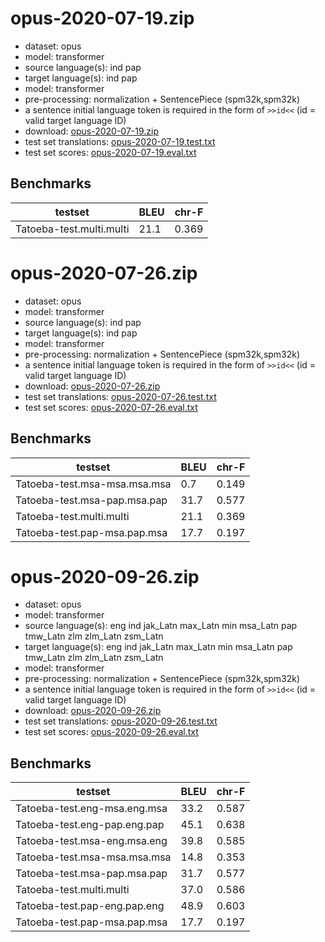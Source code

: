 # opus-2020-07-19.zip

* dataset: opus
* model: transformer
* source language(s): ind pap
* target language(s): ind pap
* model: transformer
* pre-processing: normalization + SentencePiece (spm32k,spm32k)
* a sentence initial language token is required in the form of `>>id<<` (id = valid target language ID)
* download: [opus-2020-07-19.zip](https://object.pouta.csc.fi/Tatoeba-MT-models/cpp-cpp/opus-2020-07-19.zip)
* test set translations: [opus-2020-07-19.test.txt](https://object.pouta.csc.fi/Tatoeba-MT-models/cpp-cpp/opus-2020-07-19.test.txt)
* test set scores: [opus-2020-07-19.eval.txt](https://object.pouta.csc.fi/Tatoeba-MT-models/cpp-cpp/opus-2020-07-19.eval.txt)

## Benchmarks

| testset               | BLEU  | chr-F |
|-----------------------|-------|-------|
| Tatoeba-test.multi.multi 	| 21.1 	| 0.369 |

# opus-2020-07-26.zip

* dataset: opus
* model: transformer
* source language(s): ind pap
* target language(s): ind pap
* model: transformer
* pre-processing: normalization + SentencePiece (spm32k,spm32k)
* a sentence initial language token is required in the form of `>>id<<` (id = valid target language ID)
* download: [opus-2020-07-26.zip](https://object.pouta.csc.fi/Tatoeba-MT-models/cpp-cpp/opus-2020-07-26.zip)
* test set translations: [opus-2020-07-26.test.txt](https://object.pouta.csc.fi/Tatoeba-MT-models/cpp-cpp/opus-2020-07-26.test.txt)
* test set scores: [opus-2020-07-26.eval.txt](https://object.pouta.csc.fi/Tatoeba-MT-models/cpp-cpp/opus-2020-07-26.eval.txt)

## Benchmarks

| testset               | BLEU  | chr-F |
|-----------------------|-------|-------|
| Tatoeba-test.msa-msa.msa.msa 	| 0.7 	| 0.149 |
| Tatoeba-test.msa-pap.msa.pap 	| 31.7 	| 0.577 |
| Tatoeba-test.multi.multi 	| 21.1 	| 0.369 |
| Tatoeba-test.pap-msa.pap.msa 	| 17.7 	| 0.197 |

# opus-2020-09-26.zip

* dataset: opus
* model: transformer
* source language(s): eng ind jak_Latn max_Latn min msa_Latn pap tmw_Latn zlm zlm_Latn zsm_Latn
* target language(s): eng ind jak_Latn max_Latn min msa_Latn pap tmw_Latn zlm zlm_Latn zsm_Latn
* model: transformer
* pre-processing: normalization + SentencePiece (spm32k,spm32k)
* a sentence initial language token is required in the form of `>>id<<` (id = valid target language ID)
* download: [opus-2020-09-26.zip](https://object.pouta.csc.fi/Tatoeba-MT-models/cpp-cpp/opus-2020-09-26.zip)
* test set translations: [opus-2020-09-26.test.txt](https://object.pouta.csc.fi/Tatoeba-MT-models/cpp-cpp/opus-2020-09-26.test.txt)
* test set scores: [opus-2020-09-26.eval.txt](https://object.pouta.csc.fi/Tatoeba-MT-models/cpp-cpp/opus-2020-09-26.eval.txt)

## Benchmarks

| testset               | BLEU  | chr-F |
|-----------------------|-------|-------|
| Tatoeba-test.eng-msa.eng.msa 	| 33.2 	| 0.587 |
| Tatoeba-test.eng-pap.eng.pap 	| 45.1 	| 0.638 |
| Tatoeba-test.msa-eng.msa.eng 	| 39.8 	| 0.585 |
| Tatoeba-test.msa-msa.msa.msa 	| 14.8 	| 0.353 |
| Tatoeba-test.msa-pap.msa.pap 	| 31.7 	| 0.577 |
| Tatoeba-test.multi.multi 	| 37.0 	| 0.586 |
| Tatoeba-test.pap-eng.pap.eng 	| 48.9 	| 0.603 |
| Tatoeba-test.pap-msa.pap.msa 	| 17.7 	| 0.197 |

